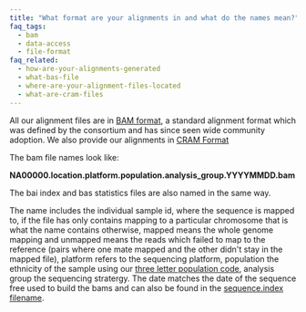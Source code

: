 ```yaml
---
title: "What format are your alignments in and what do the names mean?"
faq_tags:
  - bam
  - data-access
  - file-format
faq_related:
  - how-are-your-alignments-generated
  - what-bas-file
  - where-are-your-alignment-files-located
  - what-are-cram-files
---
```

                    
All our alignment files are in [BAM format](http://samtools.sourceforge.net/), a standard alignment format which was defined by the consortium and has since seen wide community adoption. We also provide our alignments in [CRAM Format](http://www.ebi.ac.uk/ena/about/cram_toolkit)

The bam file names look like:

**NA00000.location.platform.population.analysis_group.YYYYMMDD.bam**

The bai index and bas statistics files are also named in the same way.

The name includes the individual sample id, where the sequence is mapped to, if the file has only contains mapping to a particular chromosome that is what the name contains otherwise, mapped means the whole genome mapping and unmapped means the reads which failed to map to the reference (pairs where one mate mapped and the other didn't stay in the mapped file), platform refers to the sequencing platform, population the ethnicity of the sample using our [three letter population code](ftp://ftp.1000genomes.ebi.ac.uk/vol1/ftp/README.populations), analysis group the sequencing stratergy. The date matches the date of the sequence free used to build the bams and can also be found in the [sequence.index filename](ftp://ftp.1000genomes.ebi.ac.uk/vol1/ftp/README.sequence_data).
